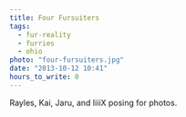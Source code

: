 ```yaml
---
title: Four Fursuiters
tags:
  - fur-reality
  - furries
  - ohio
photo: "four-fursuiters.jpg"
date: "2013-10-12 10:41"
hours_to_write: 0
---
```


Rayles, Kai, Jaru, and IiiiX posing for photos.
